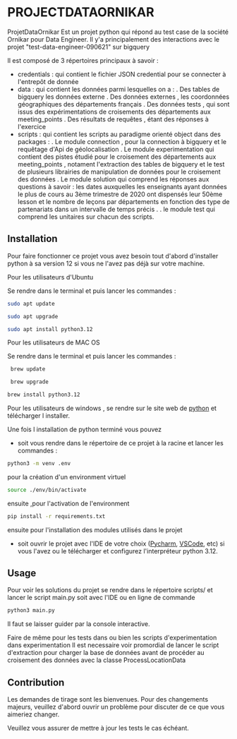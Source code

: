 # PROJECTDATAORNIKAR

ProjetDataOrnikar Est un projet python qui répond au test case de la société Ornikar pour Data Engineer. Il y'a principalement des interactions avec le projet "test-data-engineer-090621" sur bigquery 

Il est composé de 3 répertoires principaux à savoir :
- credentials : qui contient le fichier JSON credential pour se connecter à l'entrepôt de donnée
- data : qui contient les données parmi lesquelles on a :
  . Des tables de bigquery les données externe
  . Des données externes , les coordonnées géographiques des départements français
  . Des données tests , qui sont issus des expérimentations de croisements des départements aux meeting_points
  . Des résultats de requêtes , étant des réponses à l'exercice
- scripts : qui contient les scripts au paradigme orienté object dans des packages :
   . Le module connection , pour la connection à bigquery et le requêtage d'Api de géolocalisation
   . Le module experimentation qui contient des pistes étudié pour le croisement des départements aux meeting_points , notament l'extraction des tables de bigquery et le test de plusieurs librairies de manipulation de données pour le croisement des données
   . Le module solution qui comprend les réponses aux questions à savoir  : les dates auxquelles les enseignants ayant données le plus de cours au 3ème trimestre de 2020 ont dispensés leur 50ème lesson et le nombre de leçons par départements en fonction des type de partenariats dans un intervalle de temps précis .
   . le module test qui comprend les unitaires sur chacun des scripts.


## Installation

Pour faire fonctionner ce projet vous avez besoin tout d'abord d'installer python à sa version 12 si vous ne l'avez pas déjà sur votre machine.



Pour les utilisateurs d'Ubuntu

Se rendre dans le terminal et puis lancer les commandes :

```bash
sudo apt update
```

```bash
sudo apt upgrade
```

```bash
sudo apt install python3.12
```
 
Pour les utilisateurs de MAC OS

Se rendre dans le terminal et puis lancer les commandes :

```bash
 brew update
```

```bash
 brew upgrade
```

```bash
brew install python3.12
```
Pour les utilisateurs de windows , se rendre sur le site web de [python](https://www.python.org/downloads/release/python-3120/) et télécharger l installer.

Une fois l installation de python terminé vous pouvez 
- soit vous rendre dans le répertoire de ce projet à la racine et lancer les commandes :
```bash
python3 -m venv .env
```
pour la création d'un environment virtuel

```bash
source ./env/bin/activate
```
ensuite ,pour l'activation de l'environment

```bash
pip install -r requirements.txt
```
ensuite pour l'installation des modules utilisés dans le projet

- soit ouvrir le projet avec l'IDE de votre choix ([Pycharm](https://www.jetbrains.com/pycharm/), [VSCode](https://code.visualstudio.com/), etc) si vous l'avez ou le télécharger et configurez l'interpréteur python 3.12.

## Usage
Pour voir les solutions du projet se rendre dans le répertoire scripts/ et lancer le script main.py soit avec l'IDE ou en ligne de commande

```bash
python3 main.py
```
Il faut se laisser guider par la console interactive.

Faire de même pour les tests dans ou bien les scripts d'experimentation dans experimentation
Il est necessaire voir promordial de lancer le script d'extraction pour charger la base de données avant de procéder au croisement des données avec la classe ProcessLocationData


## Contribution

Les demandes de tirage sont les bienvenues. Pour des changements majeurs, veuillez d'abord ouvrir un problème
pour discuter de ce que vous aimeriez changer.

Veuillez vous assurer de mettre à jour les tests le cas échéant.


